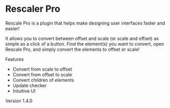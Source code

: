 # Rescaler Pro

Rescale Pro is a plugin that helps make designing user interfaces faster and easier!

It allows you to convert between offset and scale (or scale and offset) as simple as a click of a button. Find the element(s) you want to convert, open Rescale Pro, and simply convert the elements to offset or scale!

Features
- Convert from scale to offset
- Convert from offset to scale
- Convert children of elements
- Update checker
- Intuitive UI

Version 1.4.0
